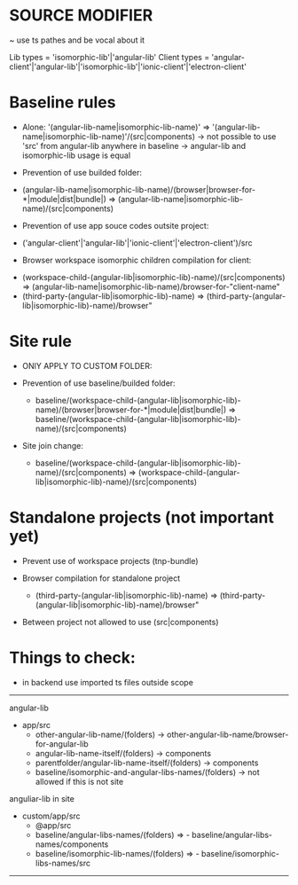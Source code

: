 # SOURCE MODIFIER

~ use ts pathes and be vocal about it 

Lib types     = 'isomorphic-lib'|'angular-lib'
Client types  = 'angular-client'|'angular-lib'|'isomorphic-lib'|'ionic-client'|'electron-client'



# Baseline rules

+ Alone: '(angular-lib-name|isomorphic-lib-name)' 
=>  '(angular-lib-name|isomorphic-lib-name)'/(src|components)
->  not possible to use 'src' from angular-lib anywhere in baseline
->  angular-lib and isomorphic-lib usage is equal

+ Prevention of use builded folder:
-   (angular-lib-name|isomorphic-lib-name)/(browser|browser-for-*|module|dist|bundle|)
=>  (angular-lib-name|isomorphic-lib-name)/(src|components)

+ Prevention of use app souce codes outsite project:
-   ('angular-client'|'angular-lib'|'ionic-client'|'electron-client')/src

+ Browser workspace isomorphic children compilation for client:
-   (workspace-child-(angular-lib|isomorphic-lib)-name)/(src|components)
=>  (angular-lib-name|isomorphic-lib-name)/browser-for-"client-name"
-   (third-party-(angular-lib|isomorphic-lib)-name)
=>  (third-party-(angular-lib|isomorphic-lib)-name)/browser"


# Site rule

+ ONlY APPLY TO CUSTOM FOLDER:

+ Prevention of use baseline/builded folder:
  -   baseline/(workspace-child-(angular-lib|isomorphic-lib)-name)/(browser|browser-for-*|module|dist|bundle|)
  => baseline/(workspace-child-(angular-lib|isomorphic-lib)-name)/(src|components)

+ Site join change: 
  -   baseline/(workspace-child-(angular-lib|isomorphic-lib)-name)/(src|components)
  =>  (workspace-child-(angular-lib|isomorphic-lib)-name)/(src|components)


# Standalone projects (not important yet)
+ Prevent use of workspace projects (tnp-bundle)

+ Browser compilation for standalone project
  -   (third-party-(angular-lib|isomorphic-lib)-name)
  =>  (third-party-(angular-lib|isomorphic-lib)-name)/browser"

+ Between project not allowed to use (src|components)


# Things to check:
- in backend use imported ts files outside scope



----------------------------------------------------------------------------------------------------
angular-lib             
  + app/src    
    - other-angular-lib-name/(folders) -> other-angular-lib-name/browser-for-angular-lib
    - angular-lib-name-itself/(folders) -> components
    - parentfolder/angular-lib-name-itself/(folders) -> components
    - baseline/isomorphic-and-angular-libs-names/(folders) -> not allowed if this is not site

anguliar-lib in site       
  + custom/app/src
    - @app/src
    - baseline/angular-libs-names/(folders) => - baseline/angular-libs-names/components
    - baseline/isomorphic-lib-names/(folders) => - baseline/isomorphic-libs-names/src
----------------------------------------------------------------------------------------------------
